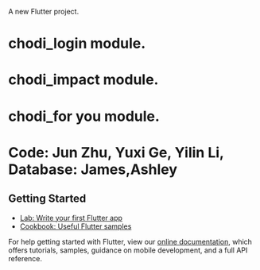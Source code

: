 A new Flutter project.

# chodi_login module.
# chodi_impact module.
# chodi_for you module.
# Code: Jun Zhu, Yuxi Ge, Yilin Li, Database: James,Ashley




## Getting Started

- [Lab: Write your first Flutter app](https://flutter.dev/docs/get-started/codelab)
- [Cookbook: Useful Flutter samples](https://flutter.dev/docs/cookbook)

For help getting started with Flutter, view our
[online documentation](https://flutter.dev/docs), which offers tutorials,
samples, guidance on mobile development, and a full API reference.
